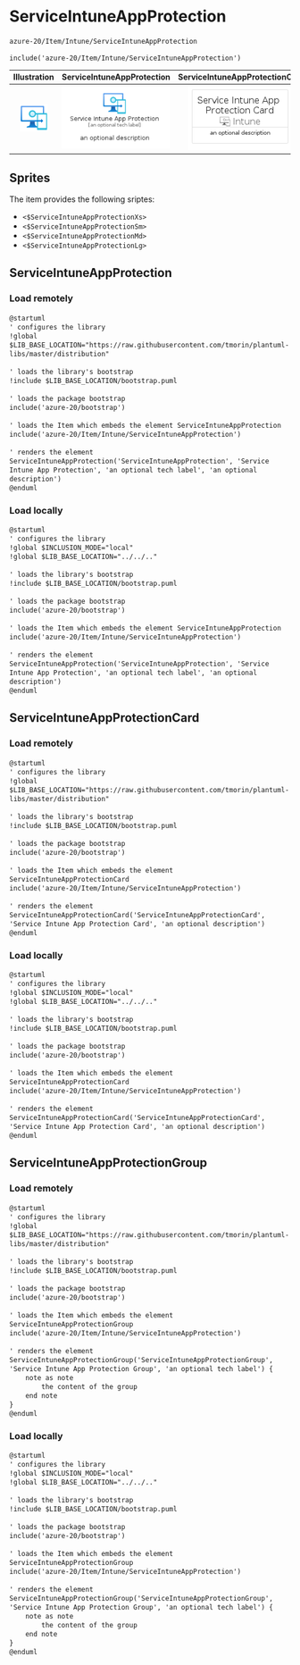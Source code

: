 # ServiceIntuneAppProtection


```text
azure-20/Item/Intune/ServiceIntuneAppProtection
```

```text
include('azure-20/Item/Intune/ServiceIntuneAppProtection')
```



| Illustration | ServiceIntuneAppProtection | ServiceIntuneAppProtectionCard | ServiceIntuneAppProtectionGroup |
| :---: | :---: | :---: | :---: |
| ![illustration for Illustration](../../../azure-20/Item/Intune/ServiceIntuneAppProtection.png) | ![illustration for ServiceIntuneAppProtection](../../../azure-20/Item/Intune/ServiceIntuneAppProtection.Local.png) | ![illustration for ServiceIntuneAppProtectionCard](../../../azure-20/Item/Intune/ServiceIntuneAppProtectionCard.Local.png) | ![illustration for ServiceIntuneAppProtectionGroup](../../../azure-20/Item/Intune/ServiceIntuneAppProtectionGroup.Local.png) |



## Sprites
The item provides the following sriptes:

- `<$ServiceIntuneAppProtectionXs>`
- `<$ServiceIntuneAppProtectionSm>`
- `<$ServiceIntuneAppProtectionMd>`
- `<$ServiceIntuneAppProtectionLg>`





## ServiceIntuneAppProtection

### Load remotely
```plantuml
@startuml
' configures the library
!global $LIB_BASE_LOCATION="https://raw.githubusercontent.com/tmorin/plantuml-libs/master/distribution"

' loads the library's bootstrap
!include $LIB_BASE_LOCATION/bootstrap.puml

' loads the package bootstrap
include('azure-20/bootstrap')

' loads the Item which embeds the element ServiceIntuneAppProtection
include('azure-20/Item/Intune/ServiceIntuneAppProtection')

' renders the element
ServiceIntuneAppProtection('ServiceIntuneAppProtection', 'Service Intune App Protection', 'an optional tech label', 'an optional description')
@enduml
```

### Load locally
```plantuml
@startuml
' configures the library
!global $INCLUSION_MODE="local"
!global $LIB_BASE_LOCATION="../../.."

' loads the library's bootstrap
!include $LIB_BASE_LOCATION/bootstrap.puml

' loads the package bootstrap
include('azure-20/bootstrap')

' loads the Item which embeds the element ServiceIntuneAppProtection
include('azure-20/Item/Intune/ServiceIntuneAppProtection')

' renders the element
ServiceIntuneAppProtection('ServiceIntuneAppProtection', 'Service Intune App Protection', 'an optional tech label', 'an optional description')
@enduml
```

## ServiceIntuneAppProtectionCard

### Load remotely
```plantuml
@startuml
' configures the library
!global $LIB_BASE_LOCATION="https://raw.githubusercontent.com/tmorin/plantuml-libs/master/distribution"

' loads the library's bootstrap
!include $LIB_BASE_LOCATION/bootstrap.puml

' loads the package bootstrap
include('azure-20/bootstrap')

' loads the Item which embeds the element ServiceIntuneAppProtectionCard
include('azure-20/Item/Intune/ServiceIntuneAppProtection')

' renders the element
ServiceIntuneAppProtectionCard('ServiceIntuneAppProtectionCard', 'Service Intune App Protection Card', 'an optional description')
@enduml
```

### Load locally
```plantuml
@startuml
' configures the library
!global $INCLUSION_MODE="local"
!global $LIB_BASE_LOCATION="../../.."

' loads the library's bootstrap
!include $LIB_BASE_LOCATION/bootstrap.puml

' loads the package bootstrap
include('azure-20/bootstrap')

' loads the Item which embeds the element ServiceIntuneAppProtectionCard
include('azure-20/Item/Intune/ServiceIntuneAppProtection')

' renders the element
ServiceIntuneAppProtectionCard('ServiceIntuneAppProtectionCard', 'Service Intune App Protection Card', 'an optional description')
@enduml
```

## ServiceIntuneAppProtectionGroup

### Load remotely
```plantuml
@startuml
' configures the library
!global $LIB_BASE_LOCATION="https://raw.githubusercontent.com/tmorin/plantuml-libs/master/distribution"

' loads the library's bootstrap
!include $LIB_BASE_LOCATION/bootstrap.puml

' loads the package bootstrap
include('azure-20/bootstrap')

' loads the Item which embeds the element ServiceIntuneAppProtectionGroup
include('azure-20/Item/Intune/ServiceIntuneAppProtection')

' renders the element
ServiceIntuneAppProtectionGroup('ServiceIntuneAppProtectionGroup', 'Service Intune App Protection Group', 'an optional tech label') {
    note as note
        the content of the group
    end note
}
@enduml
```

### Load locally
```plantuml
@startuml
' configures the library
!global $INCLUSION_MODE="local"
!global $LIB_BASE_LOCATION="../../.."

' loads the library's bootstrap
!include $LIB_BASE_LOCATION/bootstrap.puml

' loads the package bootstrap
include('azure-20/bootstrap')

' loads the Item which embeds the element ServiceIntuneAppProtectionGroup
include('azure-20/Item/Intune/ServiceIntuneAppProtection')

' renders the element
ServiceIntuneAppProtectionGroup('ServiceIntuneAppProtectionGroup', 'Service Intune App Protection Group', 'an optional tech label') {
    note as note
        the content of the group
    end note
}
@enduml
```

